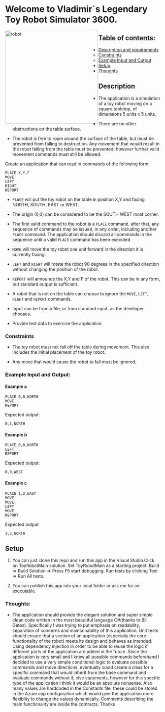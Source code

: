# Welcome to Vladimir`s Legendary Toy Robot Simulator 3600.


<img align="left" alt="robot" width="300px" src="https://i.postimg.cc/7LdjrT2D/ROBOT.png" />

## Table of contents:

* [Description and requirements](./README.md#description)
  * [Constraints](./README.md#constraints)
  * [Example Input and Output](./README.md#example-input-and-output)
* [Setup](./README.md#setup)
* [Thoughts](./README.md#thoughts)

## Description

* The application is a simulation of a toy robot moving on a square tabletop, of dimensions 5 units x 5 units.

* There are no other obstructions on the table surface.

* The robot is free to roam around the surface of the table, but must be prevented from falling to destruction. Any movement that would result in the robot falling from the table must be prevented, however further valid movement commands must still be allowed.

Create an application that can read in commands of the following form:
```
PLACE X,Y,F
MOVE
LEFT
RIGHT
REPORT
```

* `PLACE` will put the toy robot on the table in position X,Y and facing NORTH, SOUTH, EAST or WEST.

* The origin (0,0) can be considered to be the SOUTH WEST most corner.

* The first valid command to the robot is a `PLACE` command, after that, any sequence of commands may be issued, in any order, including another `PLACE` command. The application should discard all commands in the sequence until a valid `PLACE` command has been executed

* `MOVE` will move the toy robot one unit forward in the direction it is currently facing.

* `LEFT` and `RIGHT` will rotate the robot 90 degrees in the specified direction without changing the position of the robot.

* `REPORT` will announce the X,Y and F of the robot. This can be in any form, but standard output is sufficient.

* A robot that is not on the table can choose to ignore the `MOVE`, `LEFT`, `RIGHT` and `REPORT` commands.

* Input can be from a file, or from standard input, as the developer chooses.

* Provide test data to exercise the application.

### Constraints

* The toy robot must not fall off the table during movement. This also includes the initial placement of the toy robot.

* Any move that would cause the robot to fall must be ignored.

### Example Input and Output:

#### Example a

    PLACE 0,0,NORTH
    MOVE
    REPORT

Expected output:

    0,1,NORTH

#### Example b

    PLACE 0,0,NORTH
    LEFT
    REPORT

Expected output:

    0,0,WEST

#### Example c

    PLACE 1,2,EAST
    MOVE
    MOVE
    LEFT
    MOVE
    REPORT

Expected output

    3,3,NORTH
    
## Setup

1. You can just clone this repo and run this app in the Visual Studio.Click on ToyRobotMain solution.  Set ToyRobotMain as a starting project. Build => Build Solution => Press F5 start debugging. Run tests by clicking Test => Run All tests.

2. You can publish this app into your local folder or ask me for an executable.


### Thoughts:

* The application should provide the elegant solution and super simple clean code written in the most beautiful language C#(thanks to Bill Gates). Specifically I was trying to put emphasis on readability, separation of concerns and maintainability of this application. 
Unit tests should ensure that a section of an application (especially the core functionality of the robot) meets its design and behaves as intended. Using dependency injection in order to be able to reuse the logic if different parts of the application are added in the future. Since the application 
is very small and I knew all possible commands beforehand I decided to use a very simple conditional logic to evaluate possible commands and move directions, eventually could create a class for a specific command that would inherit from the base command and evaluate commands without if, 
else statements, however for this specific type of the application I think it would be an absolute nonsense. Also many values are hardcoded in the Constants file, these could be stored in the Azure app configuration which would give the application more flexiblity to change the values dynamically. 
Comments describing the main functionality are inside the contracts. Thanks
